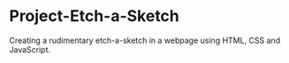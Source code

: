 # Project-Etch-a-Sketch
Creating a rudimentary etch-a-sketch in a webpage using HTML, CSS and JavaScript.
